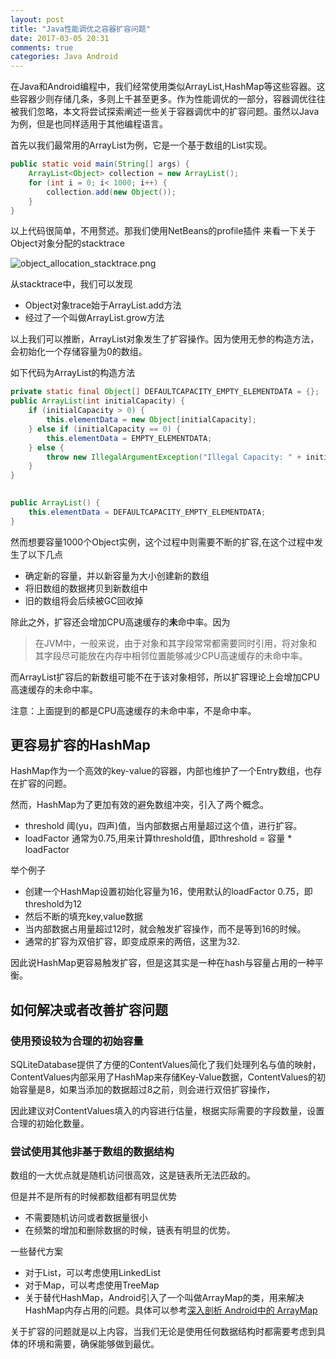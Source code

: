 ```yaml
---
layout: post
title: "Java性能调优之容器扩容问题"
date: 2017-03-05 20:31
comments: true
categories: Java Android
---
```


在Java和Android编程中，我们经常使用类似ArrayList,HashMap等这些容器。这些容器少则存储几条，多则上千甚至更多。作为性能调优的一部分，容器调优往往被我们忽略，本文将尝试探索阐述一些关于容器调优中的扩容问题。虽然以Java为例，但是也同样适用于其他编程语言。

<!--more-->
首先以我们最常用的ArrayList为例，它是一个基于数组的List实现。
```java
public static void main(String[] args) {
    ArrayList<Object> collection = new ArrayList(); 
    for (int i = 0; i< 1000; i++) {
        collection.add(new Object());
    }
} 
```

以上代码很简单，不用赘述。那我们使用NetBeans的profile插件 来看一下关于Object对象分配的stacktrace

![object_allocation_stacktrace.png](https://asset.droidyue.com/broken_images/object_stacktrace.png)

从stacktrace中，我们可以发现

  * Object对象trace始于ArrayList.add方法
  * 经过了一个叫做ArrayList.grow方法

以上我们可以推断，ArrayList对象发生了扩容操作。因为使用无参的构造方法，会初始化一个存储容量为0的数组。

如下代码为ArrayList的构造方法
```java
private static final Object[] DEFAULTCAPACITY_EMPTY_ELEMENTDATA = {};
public ArrayList(int initialCapacity) {
    if (initialCapacity > 0) {
        this.elementData = new Object[initialCapacity];
    } else if (initialCapacity == 0) {
        this.elementData = EMPTY_ELEMENTDATA;
    } else {
        throw new IllegalArgumentException("Illegal Capacity: " + initialCapacity);
    }
}

    
public ArrayList() {
    this.elementData = DEFAULTCAPACITY_EMPTY_ELEMENTDATA;
}
```
然而想要容量1000个Object实例，这个过程中则需要不断的扩容,在这个过程中发生了以下几点

  * 确定新的容量，并以新容量为大小创建新的数组
  * 将旧数组的数据拷贝到新数组中
  * 旧的数组将会后续被GC回收掉

除此之外，扩容还会增加CPU高速缓存的**未**命中率。因为

> 在JVM中，一般来说，由于对象和其字段常常都需要同时引用，将对象和其字段尽可能放在内存中相邻位置能够减少CPU高速缓存的未命中率。

而ArrayList扩容后的新数组可能不在于该对象相邻，所以扩容理论上会增加CPU高速缓存的未命中率。

注意：上面提到的都是CPU高速缓存的未命中率，不是命中率。

## 更容易扩容的HashMap
HashMap作为一个高效的key-value的容器，内部也维护了一个Entry数组，也存在扩容的问题。

然而，HashMap为了更加有效的避免数组冲突，引入了两个概念。
  
  * threshold 阈(yu，四声)值，当内部数据占用量超过这个值，进行扩容。
  * loadFactor 通常为0.75,用来计算threshold值，即threshold = 容量 * loadFactor

举个例子

  * 创建一个HashMap设置初始化容量为16，使用默认的loadFactor 0.75，即threshold为12
  * 然后不断的填充key,value数据
  * 当内部数据占用量超过12时，就会触发扩容操作，而不是等到16的时候。
  * 通常的扩容为双倍扩容，即变成原来的两倍，这里为32.

因此说HashMap更容易触发扩容，但是这其实是一种在hash与容量占用的一种平衡。

## 如何解决或者改善扩容问题
### 使用预设较为合理的初始容量
SQLiteDatabase提供了方便的ContentValues简化了我们处理列名与值的映射，ContentValues内部采用了HashMap来存储Key-Value数据，ContentValues的初始容量是8，如果当添加的数据超过8之前，则会进行双倍扩容操作，

因此建议对ContentValues填入的内容进行估量，根据实际需要的字段数量，设置合理的初始化数量。



### 尝试使用其他非基于数组的数据结构
数组的一大优点就是随机访问很高效，这是链表所无法匹敌的。

但是并不是所有的时候都数组都有明显优势

  * 不需要随机访问或者数据量很小
  * 在频繁的增加和删除数据的时候，链表有明显的优势。

一些替代方案
  
  * 对于List，可以考虑使用LinkedList
  * 对于Map，可以考虑使用TreeMap
  * 关于替代HashMap，Android引入了一个叫做ArrayMap的类，用来解决HashMap内存占用的问题。具体可以参考[深入剖析 Android中的 ArrayMap](http://droidyue.com/blog/2017/02/12/dive-into-arraymap-in-android/)



关于扩容的问题就是以上内容，当我们无论是使用任何数据结构时都需要考虑到具体的环境和需要，确保能够做到最优。



















